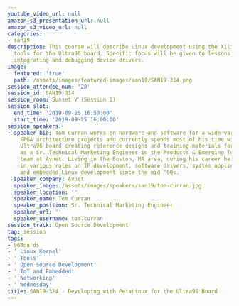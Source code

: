 ```yaml
---
youtube_video_url: null
amazon_s3_presentation_url: null
amazon_s3_video_url: null
categories:
- san19
description: This course will describe Linux development using the Xilinx PetaLinux
  tools for the Ultra96 board. Specific focus will be given to lessons learned in
  integrating and debugging device drivers.
image:
  featured: 'true'
  path: /assets/images/featured-images/san19/SAN19-314.png
session_attendee_num: '28'
session_id: SAN19-314
session_room: Sunset V (Session 1)
session_slot:
  end_time: '2019-09-25 16:50:00'
  start_time: '2019-09-25 16:00:00'
session_speakers:
- speaker_bio: Tom Curran works on hardware and software for a wide variety of SoC
    FPGA architecture projects and currently spends most of his time with the Avnet
    Ultra96 board creating reference designs and training materials for customers
    as a Sr. Technical Marketing Engineer in the Products & Emerging Technologies
    team at Avnet. Living in the Boston, MA area, during his career he has worked
    in various roles on IP development, software drivers, system application software,
    and embedded Linux development since the mid ‘90s.
  speaker_company: Avnet
  speaker_image: /assets/images/speakers/san19/tom-curran.jpg
  speaker_location: ''
  speaker_name: Tom Curran
  speaker_position: Sr. Technical Marketing Engineer
  speaker_url: ''
  speaker_username: tom.curran
session_track: Open Source Development
tag: session
tags:
- 96Boards
- ' Linux Kernel'
- ' Tools'
- ' Open Source Development'
- ' IoT and Embedded'
- ' Networking'
- ' Wednesday'
title: SAN19-314 - Developing with PetaLinux for the Ultra96 Board
---
```

